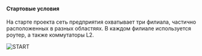 #### Стартовые условия

На старте проекта сеть предприятия охватывает три филиала, частично расположенных в разных областяях. В каждом филиале используется роутер, а также коммутаторы L2. 

![START](https://github.com/user-attachments/assets/c1da4b47-20ee-4db2-820f-48b02ee84131)


